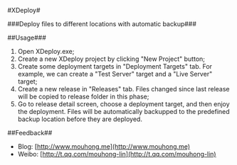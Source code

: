 #XDeploy#

###Deploy files to different locations with automatic backup###

##Usage###

1. Open XDeploy.exe;
2. Create a new XDeploy project by clicking "New Project" button;
3. Create some deployment targets in "Deployment Targets" tab. For example, we can create a "Test Server" target and a "Live Server" target;
4. Create a new release in "Releases" tab. Files changed since last release will be copied to release folder in this phase;
5. Go to release detail screen, choose a deployment target, and then enjoy the deployment. Files will be automatically backupped to the predefined backup location before they are deployed.

##Feedback##

- Blog: [http://www.mouhong.me](http://www.mouhong.me)
- Weibo: [http://t.qq.com/mouhong-lin](http://t.qq.com/mouhong-lin)
